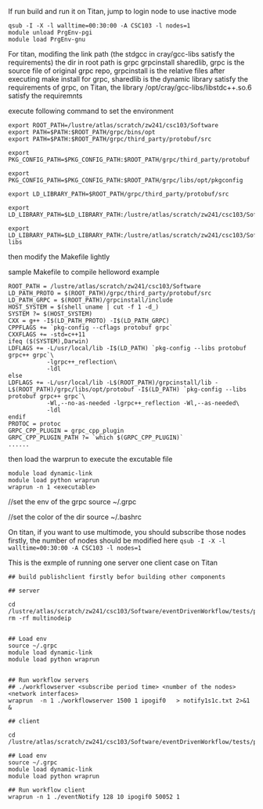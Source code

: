 If run build and run it on Titan, jump to login node to use inactive mode

```
qsub -I -X -l walltime=00:30:00 -A CSC103 -l nodes=1
module unload PrgEnv-pgi
module load PrgEnv-gnu
```

For titan, modifing the link path (the stdgcc in cray/gcc-libs satisfy the requirements)
the dir in root path is grpc  grpcinstall  sharedlib, grpc is the source file of original grpc repo, grpcinstall is the relative files after executing make install for grpc, sharedlib is the dynamic library satisfy the requirements of grpc, on Titan, the library /opt/cray/gcc-libs/libstdc++.so.6 satisfy the requiremnts

execute following command to set the environment

```
export ROOT_PATH=/lustre/atlas/scratch/zw241/csc103/Software
export PATH=$PATH:$ROOT_PATH/grpc/bins/opt
export PATH=$PATH:$ROOT_PATH/grpc/third_party/protobuf/src

export PKG_CONFIG_PATH=$PKG_CONFIG_PATH:$ROOT_PATH/grpc/third_party/protobuf

export PKG_CONFIG_PATH=$PKG_CONFIG_PATH:$ROOT_PATH/grpc/libs/opt/pkgconfig

export LD_LIBRARY_PATH=$ROOT_PATH/grpc/third_party/protobuf/src

export LD_LIBRARY_PATH=$LD_LIBRARY_PATH:/lustre/atlas/scratch/zw241/csc103/Software/grpc/libs/opt

export LD_LIBRARY_PATH=$LD_LIBRARY_PATH:/lustre/atlas/scratch/zw241/csc103/Software/sharedlib/gcc-libs
```
then modify the Makefile lightly

sample Makefile to compile helloword example

```
ROOT_PATH = /lustre/atlas/scratch/zw241/csc103/Software
LD_PATH_PROTO = $(ROOT_PATH)/grpc/third_party/protobuf/src
LD_PATH_GRPC = $(ROOT_PATH)/grpcinstall/include
HOST_SYSTEM = $(shell uname | cut -f 1 -d_)
SYSTEM ?= $(HOST_SYSTEM)
CXX = g++ -I$(LD_PATH_PROTO) -I$(LD_PATH_GRPC)
CPPFLAGS += `pkg-config --cflags protobuf grpc`
CXXFLAGS += -std=c++11
ifeq ($(SYSTEM),Darwin)
LDFLAGS += -L/usr/local/lib -I$(LD_PATH) `pkg-config --libs protobuf grpc++ grpc`\
           -lgrpc++_reflection\
           -ldl
else
LDFLAGS += -L/usr/local/lib -L$(ROOT_PATH)/grpcinstall/lib -L$(ROOT_PATH)/grpc/libs/opt/protobuf -I$(LD_PATH) `pkg-config --libs protobuf grpc++ grpc`\
           -Wl,--no-as-needed -lgrpc++_reflection -Wl,--as-needed\
           -ldl
endif
PROTOC = protoc
GRPC_CPP_PLUGIN = grpc_cpp_plugin
GRPC_CPP_PLUGIN_PATH ?= `which $(GRPC_CPP_PLUGIN)`
......

```

then load the warprun to execute the excutable file

```
module load dynamic-link
module load python wraprun
wraprun -n 1 <executable>
```

//set the env of the grpc
source ~/.grpc

//set the color of the dir
source ~/.bashrc

On titan, if you want to use multimode, you should subscribe those nodes firstly, the number of nodes should be modified here `qsub -I -X -l walltime=00:30:00 -A CSC103 -l nodes=1`



This is the exmple of running one server one client case on Titan

```
## build publishclient firstly befor building other components

## server

cd /lustre/atlas/scratch/zw241/csc103/Software/eventDrivenWorkflow/tests/performance
rm -rf multinodeip


## Load env
source ~/.grpc
module load dynamic-link
module load python wraprun


## Run workflow servers
## ./workflowserver <subscribe period time> <number of the nodes> <network interfaces>
wraprun  -n 1 ./workflowserver 1500 1 ipogif0   > notify1s1c.txt 2>&1 &

## client

cd /lustre/atlas/scratch/zw241/csc103/Software/eventDrivenWorkflow/tests/performance

## Load env
source ~/.grpc
module load dynamic-link
module load python wraprun

## Run workflow client
wraprun -n 1 ./eventNotify 128 10 ipogif0 50052 1

```

